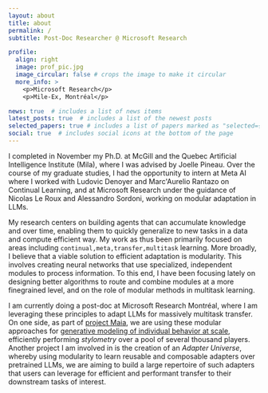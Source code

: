 ```yaml
---
layout: about
title: about
permalink: /
subtitle: Post-Doc Researcher @ Microsoft Research

profile:
  align: right
  image: prof_pic.jpg
  image_circular: false # crops the image to make it circular
  more_info: >
    <p>Microsoft Research</p>
    <p>Mile-Ex, Montréal</p>

news: true  # includes a list of news items
latest_posts: true  # includes a list of the newest posts
selected_papers: true # includes a list of papers marked as "selected={true}"
social: true  # includes social icons at the bottom of the page
---
```


I completed in November my Ph.D. at McGill and the Quebec Artificial Intelligence Institute (Mila), where I was advised by Joelle Pineau. Over the course of my graduate studies, I had the opportunity to intern at Meta AI where I worked with Ludovic Denoyer and Marc'Aurelio Rantazo on Continual Learning, and at Microsoft Research under the guidance of Nicolas Le Roux and Alessandro Sordoni, working on modular adaptation in LLMs. 

My research centers on building agents that can accumulate knowledge and over time, enabling them to quickly generalize to new tasks in a data and compute efficient way. My work as thus been primarily focused on areas including `continual,meta,transfer,multitask` learning. More broadly, I believe that a viable solution to efficient adaptation is modularity. This involves creating neural networks that use specialized, independent modules to process information. To this end, I have been focusing lately on designing better algorithms to route and combine modules at a more finegrained level, and on the role of modular methods in multitask learning.

I am currently doing a post-doc at Microsoft Research Montréal, where I am leveraging these principles to adapt LLMs for massively multitask transfer. On one side, as part of [project Maia](https://www.microsoft.com/en-us/research/project/project-maia/), we are using these modular approaches for [generative modeling of individual behavior at scale](https://openreview.net/forum?id=pTqmVbBa8R), efficiently performing *stylometry* over a pool of several thousand players. 
Another project I am involved in is the creation of an *Adapter Universe*, whereby using modularity to learn reusable and composable adapters over pretrained LLMs, we are aiming to build a large repertoire of such adapters that users can leverage for efficient and performant transfer to their downstream tasks of interest.  

